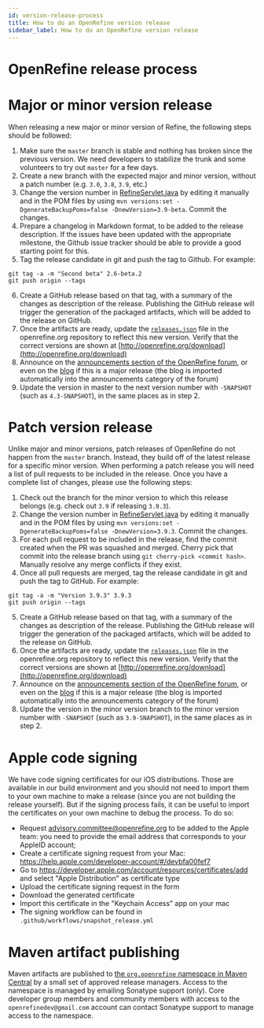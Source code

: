 ```yaml
---
id: version-release-process
title: How to do an OpenRefine version release
sidebar_label: How to do an OpenRefine version release
---
```


OpenRefine release process
==================

Major or minor version release
==================

When releasing a new major or minor version of Refine, the following steps should be followed:

1. Make sure the `master` branch is stable and nothing has broken since the previous version. We need developers to stabilize the trunk and some volunteers to try out `master` for a few days.
2. Create a new branch with the expected major and minor version, without a patch number (e.g. `3.0`, `3.8`, `3.9`, etc.)
3. Change the version number in [RefineServlet.java](http://github.com/OpenRefine/OpenRefine/blob/master/main/src/com/google/refine/RefineServlet.java#L62) by editing it manually and in the POM files by using `mvn versions:set -DgenerateBackupPoms=false -DnewVersion=3.9-beta`. Commit the changes.
4. Prepare a changelog in Markdown format, to be added to the release description. If the issues have been updated with the appropriate milestone, the Github issue tracker should be able to provide a good starting point for this.
5. Tag the release candidate in git and push the tag to Github. For example:
```shell
git tag -a -m "Second beta" 2.6-beta.2
git push origin --tags
```
6. Create a GitHub release based on that tag, with a summary of the changes as description of the release. Publishing the GitHub release will trigger the generation of the packaged artifacts, which will be added to the release on GitHub.
7. Once the artifacts are ready, update the [`releases.json`](https://github.com/OpenRefine/openrefine.org/blob/master/releases.json) file in the openrefine.org repository to reflect this new version. Verify that the correct versions are shown at [http://openrefine.org/download](http://openrefine.org/download)
8. Announce on the [announcements section of the OpenRefine forum](https://forum.openrefine.org/c/news/13), or even on the [blog](https://openrefine.org/blog) if this is a major release (the blog is imported automatically into the announcements category
    of the forum)
9. Update the version in master to the next version number with `-SNAPSHOT` (such as `4.3-SNAPSHOT`), in the same places as in step 2.

Patch version release
==================

Unlike major and minor versions, patch releases of OpenRefine do not happen from the `master` branch. Instead, they build off of the latest release for a specific minor version. When performing a patch release you will need a list of pull requests to be included in the release. Once you have a complete list of changes, please use the following steps:

1. Check out the branch for the minor version to which this release belongs (e.g. check out `3.9` if releasing `3.9.3`).
2. Change the version number in [RefineServlet.java](http://github.com/OpenRefine/OpenRefine/blob/master/main/src/com/google/refine/RefineServlet.java#L62) by editing it manually and in the POM files by using `mvn versions:set -DgenerateBackupPoms=false -DnewVersion=3.9.3`. Commit the changes.
3. For each pull request to be included in the release, find the commit created when the PR was squashed and merged. Cherry pick that commit into the release branch using `git cherry-pick <commit hash>`. Manually resolve any merge conflicts if they exist.
4. Once all pull requests are merged, tag the release candidate in git and push the tag to GitHub. For example:
```shell
git tag -a -m "Version 3.9.3" 3.9.3
git push origin --tags
```
5. Create a GitHub release based on that tag, with a summary of the changes as description of the release. Publishing the GitHub release will trigger the generation of the packaged artifacts, which will be added to the release on GitHub. 
6. Once the artifacts are ready, update the [`releases.json`](https://github.com/OpenRefine/openrefine.org/blob/master/releases.json) file in the openrefine.org repository to reflect this new version. Verify that the correct versions are shown at [http://openrefine.org/download](http://openrefine.org/download)
7. Announce on the [announcements section of the OpenRefine forum](https://forum.openrefine.org/c/news/13), or even on the [blog](https://openrefine.org/blog) if this is a major release (the blog is imported automatically into the announcements category
    of the forum)
8. Update the version in the minor version branch to the minor version number with `-SNAPSHOT` (such as `3.9-SNAPSHOT`), in the same places as in step 2.

Apple code signing
==================

We have code signing certificates for our iOS distributions. Those are available in our build environment and you should not need to import them to your own machine to make a release (since you are not building the release yourself). But if the signing process fails, it can be useful to import the certificates on your own machine to debug the process. To do so:
* Request advisory.committee@openrefine.org to be added to the Apple team: you need to provide the email address that corresponds to your AppleID account;
* Create a certificate signing request from your Mac: https://help.apple.com/developer-account/#/devbfa00fef7
* Go to https://developer.apple.com/account/resources/certificates/add and select "Apple Distribution" as certificate type
* Upload the certificate signing request in the form
* Download the generated certificate
* Import this certificate in the "Keychain Access" app on your mac
* The signing workflow can be found in `.github/workflows/snapshot_release.yml`

Maven artifact publishing
========================

Maven artifacts are published to [the `org.openrefine` namespace in Maven Central](https://central.sonatype.com/artifact/org.openrefine/openrefine/overview) by a small set of approved release managers. Access to the namespace is managed by emailing Sonatype support (only). Core developer group members and community members with access to the `openrefinedev@gmail.com` account can contact Sonatype support to manage access to the namespace.
